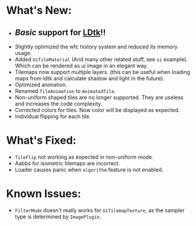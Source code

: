 # What's New:

- ## ***Basic*** support for [LDtk](https://ldtk.io/)!!
- Slightly optimized the wfc history system and reduced its memory usage.
- Added `UiTileMaterial` (And many other related stuff, see `ui` example). Which can be rendered as ui image in an elegant way.
- Tilemaps now support multiple layers. (this can be useful when loading maps from ldtk and calculate shadow and light in the future).
- Optimized animation.
- Renamed `TileAnimation` to `AnimatedTile`.
- Non-uniform shaped tiles are no longer supported. They are useless and increases the code complexity.
- Corrected colors for tiles. Now color will be displayed as expected.
- Individual flipping for each tile.

# What's Fixed:

- `TileFlip` not working as expected in non-uniform mode.
- Aabbs for isometric tilemaps are incorrect.
- Loader causes panic when `algorithm` feature is not enabled.

# Known Issues:

- `FilterMode` doesn't really works for `UiTilemapTexture`, as the sampler type is determined by `ImagePlugin`.
